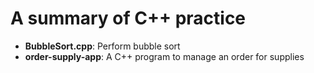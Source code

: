 # A summary of C++ practice

- **BubbleSort.cpp**: Perform bubble sort
- **order-supply-app**: A C++ program to manage an order for supplies